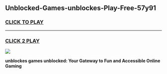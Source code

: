 
## Unblocked-Games-unblockes-Play-Free-57y91
<h3>
<a href="https://premium76.site?title=unblockes&ref=23A">CLICK TO PLAY</a></h3>
<hr>

<h3>
<a href="https://premium76.site?title=unblockes&ref=23A">CLICK 2 PLAY</a>
  
</h3>

<a href="https://premium76.site?title=unblockes&ref=23A"><img src="https://clearcache.store/games.png"></a>


**unblockes games unblocked: Your Gateway to Fun and Accessible Online Gaming**
